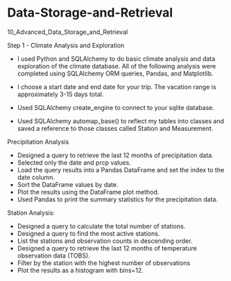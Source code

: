 # Data-Storage-and-Retrieval
10_Advanced_Data_Storage_and_Retrieval

Step 1 - Climate Analysis and Exploration
- I used Python and SQLAlchemy to do basic climate analysis and data exploration of the climate database. All of the following analysis were completed using SQLAlchemy ORM queries, Pandas, and Matplotlib.

- I choose a start date and end date for your trip. The vacation range is approximately 3-15 days total.
- Used SQLAlchemy create_engine to connect to your sqlite database.
- Used SQLAlchemy automap_base() to reflect my tables into classes and saved a reference to those classes called Station and Measurement.

Precipitation Analysis
- Designed a query to retrieve the last 12 months of precipitation data.
- Selected only the date and prcp values.
- Load the query results into a Pandas DataFrame and set the index to the date column.
- Sort the DataFrame values by date.
- Plot the results using the DataFrame plot method.
- Used Pandas to print the summary statistics for the precipitation data.

Station Analysis:
- Designed a query to calculate the total number of stations.
- Designed a query to find the most active stations.
- List the stations and observation counts in descending order.
- Designed a query to retrieve the last 12 months of temperature observation data (TOBS).
- Filter by the station with the highest number of observations
- Plot the results as a histogram with bins=12.



